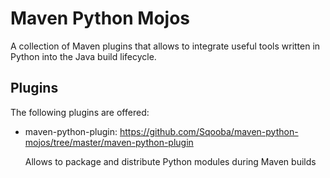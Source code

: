 # Maven Python Mojos

A collection of Maven plugins that allows to integrate useful tools written in Python
into the Java build lifecycle.

## Plugins

The following plugins are offered:
	
* maven-python-plugin: https://github.com/Sqooba/maven-python-mojos/tree/master/maven-python-plugin

	Allows to package and distribute Python modules during Maven builds


